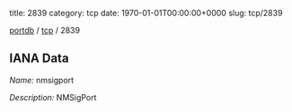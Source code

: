 title: 2839
category: tcp
date: 1970-01-01T00:00:00+0000
slug: tcp/2839

[portdb](/) / [tcp](/category/tcp.html) / 2839


## IANA Data

_Name:_ nmsigport

_Description:_ NMSigPort

